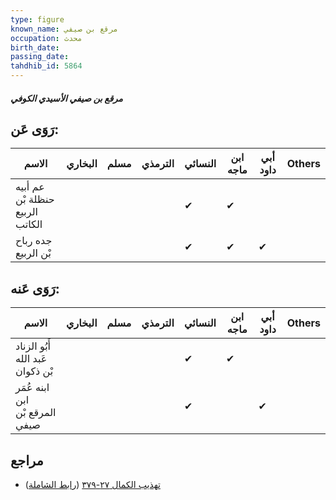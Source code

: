 ```yaml
---
type: figure
known_name: مرقع بن صيفي
occupation: محدث
birth_date:
passing_date:
tahdhib_id: 5864
---
```

##### مرقع بن صيفي الأسيدي الكوفي

## رَوَى عَن:
| الاسم                           | البخاري | مسلم | الترمذي | النسائي | ابن ماجه | أبي داود | Others |
| ------------------------------- | ------- | ---- | ------- | ------- | -------- | -------- | ------ |
| عم أبيه حنظلة بْن الربيع الكاتب |         |      |         | ✔       | ✔        |          |        |
| جده رباح بْن الربيع             |         |      |         | ✔       | ✔        | ✔        |        |
## رَوَى عَنه:
| الاسم                            | البخاري | مسلم | الترمذي | النسائي | ابن ماجه | أبي داود | Others |
| -------------------------------- | ------- | ---- | ------- | ------- | -------- | -------- | ------ |
| أَبُو الزناد عَبد الله بْن ذكوان |         |      |         | ✔       | ✔        |          |        |
| ابنه عُمَر ابن المرقع بْن صيفي   |         |      |         | ✔       |          | ✔        |        |
## مراجع
- [تهذيب الكمال ٢٧-٣٧٩](obsidian://open?vault=Tahdhib-al-Kamal&file=Figures/٥٨٦٤-مرقع%20بن%20صيفي%20الأسيدي%20الكوفي) ([رابط الشاملة](https://shamela.ws/book/3722/14768))
